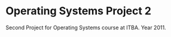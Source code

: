 Operating Systems Project 2
============================

Second Project for Operating Systems course at ITBA. Year 2011.

